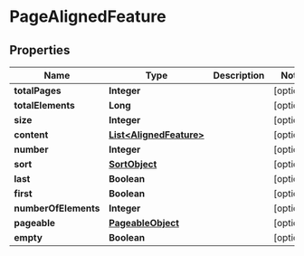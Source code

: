 

# PageAlignedFeature


## Properties

| Name | Type | Description | Notes |
|------------ | ------------- | ------------- | -------------|
|**totalPages** | **Integer** |  |  [optional] |
|**totalElements** | **Long** |  |  [optional] |
|**size** | **Integer** |  |  [optional] |
|**content** | [**List&lt;AlignedFeature&gt;**](AlignedFeature.md) |  |  [optional] |
|**number** | **Integer** |  |  [optional] |
|**sort** | [**SortObject**](SortObject.md) |  |  [optional] |
|**last** | **Boolean** |  |  [optional] |
|**first** | **Boolean** |  |  [optional] |
|**numberOfElements** | **Integer** |  |  [optional] |
|**pageable** | [**PageableObject**](PageableObject.md) |  |  [optional] |
|**empty** | **Boolean** |  |  [optional] |



